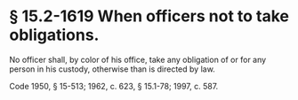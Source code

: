 # § 15.2-1619 When officers not to take obligations.

<p>No officer shall, by color of his office, take any obligation of or for any person in his custody, otherwise than is directed by law.</p><p>Code 1950, § 15-513; 1962, c. 623, § 15.1-78; 1997, c. 587.</p>
